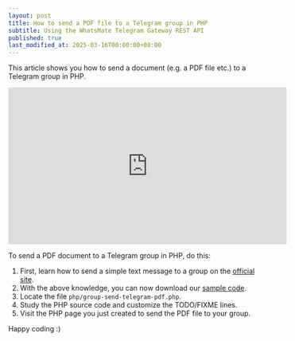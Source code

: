 ```yaml
---
layout: post
title: How to send a PDF file to a Telegram group in PHP
subtitle: Using the WhatsMate Telegram Gateway REST API
published: true
last_modified_at: 2025-03-16T00:00:00+08:00
---
```


This article shows you how to send a document (e.g. a PDF file etc.) to a Telegram group in PHP.


<iframe width="560" height="315" src="https://www.youtube.com/embed/HL7TPAuRreE?rel=0&cc_load_policy=1" frameborder="0" allowfullscreen></iframe>


To send a PDF document to a Telegram group in PHP, do this:

1. First, learn how to send a simple text message to a group on the [official site](https://www.whatsmate.net/telegram-group-message-api.html). 
2. With the above knowledge, you can now download our [sample code](https://github.com/whatsmate/telegram-demos/archive/master.zip).
3. Locate the file `php/group-send-telegram-pdf.php`.  <script src="https://gist.github.com/whatsmate/d33a7190a32d39332ead44f2b0def96b.js"></script>
4. Study the PHP source code and customize the TODO/FIXME lines.
5. Visit the PHP page you just created to send the PDF file to your group.


Happy coding :) 


<br>

